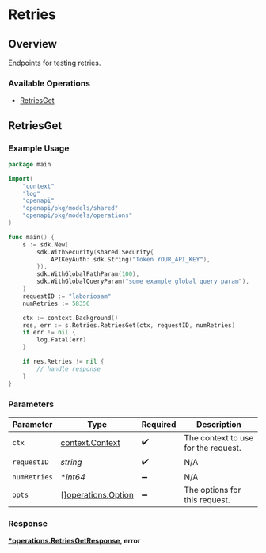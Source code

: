 # Retries

## Overview

Endpoints for testing retries.

### Available Operations

* [RetriesGet](#retriesget)

## RetriesGet

### Example Usage

```go
package main

import(
	"context"
	"log"
	"openapi"
	"openapi/pkg/models/shared"
	"openapi/pkg/models/operations"
)

func main() {
    s := sdk.New(
        sdk.WithSecurity(shared.Security{
            APIKeyAuth: sdk.String("Token YOUR_API_KEY"),
        }),
        sdk.WithGlobalPathParam(100),
        sdk.WithGlobalQueryParam("some example global query param"),
    )
    requestID := "laboriosam"
    numRetries := 58356

    ctx := context.Background()
    res, err := s.Retries.RetriesGet(ctx, requestID, numRetries)
    if err != nil {
        log.Fatal(err)
    }

    if res.Retries != nil {
        // handle response
    }
}
```

### Parameters

| Parameter                                                | Type                                                     | Required                                                 | Description                                              |
| -------------------------------------------------------- | -------------------------------------------------------- | -------------------------------------------------------- | -------------------------------------------------------- |
| `ctx`                                                    | [context.Context](https://pkg.go.dev/context#Context)    | :heavy_check_mark:                                       | The context to use for the request.                      |
| `requestID`                                              | *string*                                                 | :heavy_check_mark:                                       | N/A                                                      |
| `numRetries`                                             | **int64*                                                 | :heavy_minus_sign:                                       | N/A                                                      |
| `opts`                                                   | [][operations.Option](../../models/operations/option.md) | :heavy_minus_sign:                                       | The options for this request.                            |


### Response

**[*operations.RetriesGetResponse](../../models/operations/retriesgetresponse.md), error**

